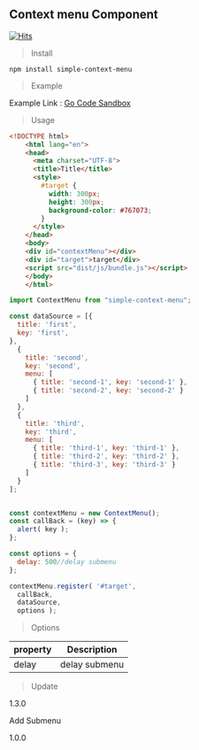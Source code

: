 ## Context menu Component

[![Hits](https://hits.seeyoufarm.com/api/count/incr/badge.svg?url=https%3A%2F%2Fgithub.com%2FJunH-K%2Fsimple-context-menu)](https://hits.seeyoufarm.com)

> Install

~~~
npm install simple-context-menu
~~~

> Example

Example Link : [Go Code Sandbox](https://codesandbox.io/s/simple-context-menu-f0r07)

> Usage
```html
<!DOCTYPE html>
    <html lang="en">
    <head>
      <meta charset="UTF-8">
      <title>Title</title>
      <style>
        #target {
          width: 300px;
          height: 300px;
          background-color: #767073;
        }
      </style>
    </head>
    <body>
    <div id="contextMenu"></div>
    <div id="target">target</div>
    <script src="dist/js/bundle.js"></script>
    </body>
    </html>
```

```javascript
import ContextMenu from "simple-context-menu";

const dataSource = [{
  title: 'first',
  key: 'first',
},
  {
    title: 'second',
    key: 'second',
    menu: [
      { title: 'second-1', key: 'second-1' },
      { title: 'second-2', key: 'second-2' }
    ]
  },
  {
    title: 'third',
    key: 'third',
    menu: [
      { title: 'third-1', key: 'third-1' },
      { title: 'third-2', key: 'third-2' },
      { title: 'third-3', key: 'third-3' }
    ]
  }
];


const contextMenu = new ContextMenu();
const callBack = (key) => {
  alert( key );
};

const options = {
  delay: 500//delay submenu  
};

contextMenu.register( '#target',
  callBack,
  dataSource,
  options );

```
> Options

|property|Description|
|------|---|
|delay| delay submenu 

>Update

1.3.0

Add Submenu

1.0.0


